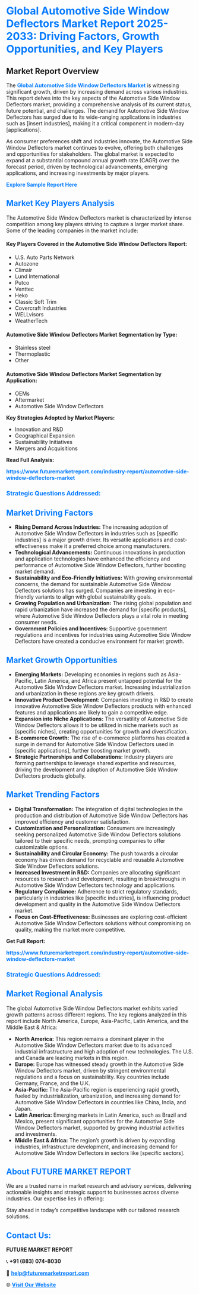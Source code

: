 <h1 style="color: #007BFF;">Global Automotive Side Window Deflectors Market Report 2025-2033: Driving Factors, Growth Opportunities, and Key Players</h1>

<section id="overview">
<h2>Market Report Overview</h2>
<p>The <a href="https://www.futuremarketreport.com/industry-report/automotive-side-window-deflectors-market" style="color: #007BFF; text-decoration: none;"><strong>Global Automotive Side Window Deflectors Market</strong></a> is witnessing significant growth, driven by increasing demand across various industries. This report delves into the key aspects of the Automotive Side Window Deflectors market, providing a comprehensive analysis of its current status, future potential, and challenges. The demand for Automotive Side Window Deflectors has surged due to its wide-ranging applications in industries such as [insert industries], making it a critical component in modern-day [applications].</p>
<p>As consumer preferences shift and industries innovate, the Automotive Side Window Deflectors market continues to evolve, offering both challenges and opportunities for stakeholders. The global market is expected to expand at a substantial compound annual growth rate (CAGR) over the forecast period, driven by technological advancements, emerging applications, and increasing investments by major players.</p>
</section>

<section id="overview">
<p><a href="https://www.futuremarketreport.com/request-sample/reportId=126726" style="color: #007BFF; text-decoration: none;"><strong>Explore Sample Report Here</strong></a></p>
</section>

<section id="key-players">
<h2 style="color: #007BFF;">Market Key Players Analysis</h2>
<p>The Automotive Side Window Deflectors market is characterized by intense competition among key players striving to capture a larger market share. Some of the leading companies in the market include:</p>
<h4>Key Players Covered in the Automotive Side Window Deflectors Report:</h4>
<ul><li>U.S. Auto Parts Network</li><li>Autozone</li><li>Climair</li><li>Lund International</li><li>Putco</li><li>Venttec</li><li>Heko</li><li>Classic Soft Trim</li><li>Covercraft Industries</li><li>WELLvisors</li><li>WeatherTech</li></ul>
<h4>Automotive Side Window Deflectors Market Segmentation by Type:</h4>
<ul><li>Stainless steel</li><li>Thermoplastic</li><li>Other</li></ul>

<h4>Automotive Side Window Deflectors Market Segmentation by Application:</h4>
<ul><li>OEMs</li><li>Aftermarket</li><li>Automotive Side Window Deflectors</li></ul>
<p><strong>Key Strategies Adopted by Market Players:</strong></p>
<ul>
<li>Innovation and R&D</li>
<li>Geographical Expansion</li>
<li>Sustainability Initiatives</li>
<li>Mergers and Acquisitions</li>
</ul>
</section>

<section>
<p><strong>Read Full Analysis: </strong></p><a href="https://www.futuremarketreport.com/industry-report/automotive-side-window-deflectors-market" style="color: #007BFF; text-decoration: none;"><strong>https://www.futuremarketreport.com/industry-report/automotive-side-window-deflectors-market</strong></a>
<h3 style="color: #007BFF;">Strategic Questions Addressed:</h3>
</section>

<section id="driving-factors">
<h2 style="color: #007BFF;">Market Driving Factors</h2>
<ul>
<li><strong>Rising Demand Across Industries:</strong> The increasing adoption of Automotive Side Window Deflectors in industries such as [specific industries] is a major growth driver. Its versatile applications and cost-effectiveness make it a preferred choice among manufacturers.</li>
<li><strong>Technological Advancements:</strong> Continuous innovations in production and application technologies have enhanced the efficiency and performance of Automotive Side Window Deflectors, further boosting market demand.</li>
<li><strong>Sustainability and Eco-Friendly Initiatives:</strong> With growing environmental concerns, the demand for sustainable Automotive Side Window Deflectors solutions has surged. Companies are investing in eco-friendly variants to align with global sustainability goals.</li>
<li><strong>Growing Population and Urbanization:</strong> The rising global population and rapid urbanization have increased the demand for [specific products], where Automotive Side Window Deflectors plays a vital role in meeting consumer needs.</li>
<li><strong>Government Policies and Incentives:</strong> Supportive government regulations and incentives for industries using Automotive Side Window Deflectors have created a conducive environment for market growth.</li>
</ul>
</section>

<section id="growth-opportunities">
<h2 style="color: #007BFF;">Market Growth Opportunities</h2>
<ul>
<li><strong>Emerging Markets:</strong> Developing economies in regions such as Asia-Pacific, Latin America, and Africa present untapped potential for the Automotive Side Window Deflectors market. Increasing industrialization and urbanization in these regions are key growth drivers.</li>
<li><strong>Innovative Product Development:</strong> Companies investing in R&D to create innovative Automotive Side Window Deflectors products with enhanced features and applications are likely to gain a competitive edge.</li>
<li><strong>Expansion into Niche Applications:</strong> The versatility of Automotive Side Window Deflectors allows it to be utilized in niche markets such as [specific niches], creating opportunities for growth and diversification.</li>
<li><strong>E-commerce Growth:</strong> The rise of e-commerce platforms has created a surge in demand for Automotive Side Window Deflectors used in [specific applications], further boosting market growth.</li>
<li><strong>Strategic Partnerships and Collaborations:</strong> Industry players are forming partnerships to leverage shared expertise and resources, driving the development and adoption of Automotive Side Window Deflectors products globally.</li>
</ul>
</section>

<section id="trending-factors">
<h2 style="color: #007BFF;">Market Trending Factors</h2>
<ul>
<li><strong>Digital Transformation:</strong> The integration of digital technologies in the production and distribution of Automotive Side Window Deflectors has improved efficiency and customer satisfaction.</li>
<li><strong>Customization and Personalization:</strong> Consumers are increasingly seeking personalized Automotive Side Window Deflectors solutions tailored to their specific needs, prompting companies to offer customizable options.</li>
<li><strong>Sustainability and Circular Economy:</strong> The push towards a circular economy has driven demand for recyclable and reusable Automotive Side Window Deflectors solutions.</li>
<li><strong>Increased Investment in R&D:</strong> Companies are allocating significant resources to research and development, resulting in breakthroughs in Automotive Side Window Deflectors technology and applications.</li>
<li><strong>Regulatory Compliance:</strong> Adherence to strict regulatory standards, particularly in industries like [specific industries], is influencing product development and quality in the Automotive Side Window Deflectors market.</li>
<li><strong>Focus on Cost-Effectiveness:</strong> Businesses are exploring cost-efficient Automotive Side Window Deflectors solutions without compromising on quality, making the market more competitive.</li>
</ul>
</section>

<section>
<p><strong>Get Full Report: </strong></p><a href="https://www.futuremarketreport.com/industry-report/automotive-side-window-deflectors-market" style="color: #007BFF; text-decoration: none;"><strong>https://www.futuremarketreport.com/industry-report/automotive-side-window-deflectors-market</strong></a>
<h3 style="color: #007BFF;">Strategic Questions Addressed:</h3>
</section>


<section id="regional-analysis">
<h2 style="color: #007BFF;">Market Regional Analysis</h2>
<p>The global Automotive Side Window Deflectors market exhibits varied growth patterns across different regions. The key regions analyzed in this report include North America, Europe, Asia-Pacific, Latin America, and the Middle East & Africa:</p>
<ul>
<li><strong>North America:</strong> This region remains a dominant player in the Automotive Side Window Deflectors market due to its advanced industrial infrastructure and high adoption of new technologies. The U.S. and Canada are leading markets in this region.</li>
<li><strong>Europe:</strong> Europe has witnessed steady growth in the Automotive Side Window Deflectors market, driven by stringent environmental regulations and a focus on sustainability. Key countries include Germany, France, and the U.K.</li>
<li><strong>Asia-Pacific:</strong> The Asia-Pacific region is experiencing rapid growth, fueled by industrialization, urbanization, and increasing demand for Automotive Side Window Deflectors in countries like China, India, and Japan.</li>
<li><strong>Latin America:</strong> Emerging markets in Latin America, such as Brazil and Mexico, present significant opportunities for the Automotive Side Window Deflectors market, supported by growing industrial activities and investments.</li>
<li><strong>Middle East & Africa:</strong> The region’s growth is driven by expanding industries, infrastructure development, and increasing demand for Automotive Side Window Deflectors in sectors like [specific sectors].</li>
</ul>
</section>

<footer>
<h2 style="color: #007BFF;">About FUTURE MARKET REPORT</h2>
<p>We are a trusted name in market research and advisory services, delivering actionable insights and strategic support to businesses across diverse industries. Our expertise lies in offering:</p>

<p>Stay ahead in today’s competitive landscape with our tailored research solutions.</p>

<h2 style="color: #007BFF;">Contact Us:</h2>
<p><strong>FUTURE MARKET REPORT</strong></p>
<p>📞 <strong>+91 (883) 074-8030</strong></p>
<p>📧 <strong><a href="mailto:help@futuremarketreport.com" style="color: #007BFF;">help@futuremarketreport.com</a></strong></p>
<p>🌐 <strong><a href="https://www.futuremarketreport.com/" style="color: #007BFF;">Visit Our Website</a></strong></p>
</footer>